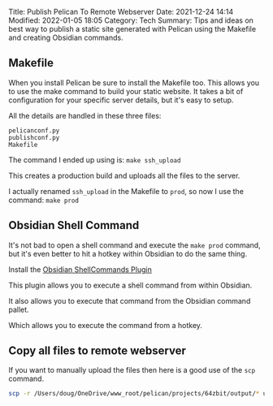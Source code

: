 Title: Publish Pelican To Remote Webserver
Date: 2021-12-24 14:14
Modified: 2022-01-05 18:05
Category: Tech
Summary: Tips and ideas on best way to publish a static site generated with Pelican using the Makefile and creating Obsidian commands.

## Makefile
When you install Pelican be sure to install the Makefile too. This allows you to use the make command to build your static website. It takes a bit of configuration for your specific server details, but it's easy to setup.

All the details are handled in these three files:

```shell
pelicanconf.py
publishconf.py
Makefile
```

The command I ended up using is: `make ssh_upload`

This creates a production build and uploads all the files to the server.

I actually renamed `ssh_upload` in the Makefile to `prod`, so now I use the command: `make prod`

## Obsidian Shell Command

It's not bad to open a shell command and execute the `make prod` command, but it's even better to hit a hotkey within Obsidian to do the same thing.

Install the [Obsidian ShellCommands Plugin](https://github.com/Taitava/obsidian-shellcommands)

This plugin allows you to execute a shell command from within Obsidian.

It also allows you to execute that command from the Obsidian command pallet.

Which allows you to execute the command from a hotkey.

## Copy all files to remote webserver

If you want to manually upload the files then here is a good use of the `scp` command.

```bash
scp -r /Users/doug/OneDrive/www_root/pelican/projects/64zbit/output/* user@64zbit.com:/home/pi/dev_volumes/public_html/apache/new/
```
